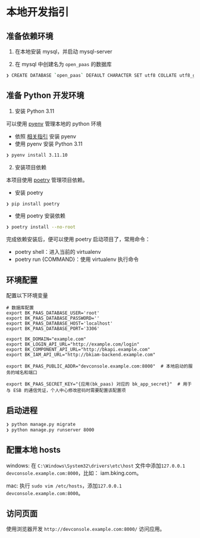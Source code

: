 # 本地开发指引

## 准备依赖环境

1. 在本地安装 mysql，并启动 mysql-server

2. 在 mysql 中创建名为 `open_paas` 的数据库
```bash
❯ CREATE DATABASE `open_paas` DEFAULT CHARACTER SET utf8 COLLATE utf8_general_ci;
```

## 准备 Python 开发环境

1. 安装 Python 3.11

可以使用 [pyenv](https://github.com/pyenv/pyenv) 管理本地的 python 环境
- 依照 [相关指引](https://github.com/pyenv/pyenv#getting-pyenv) 安装 pyenv
- 使用 pyenv 安装 Python 3.11

```bash
❯ pyenv install 3.11.10
```

2. 安装项目依赖

本项目使用 [poetry](https://python-poetry.org/) 管理项目依赖。

- 安装 poetry

```bash
❯ pip install poetry
```

- 使用 poetry 安装依赖

```bash
❯ poetry install --no-root
```

完成依赖安装后，便可以使用 poetry 启动项目了，常用命令：
- poetry shell：进入当前的 virtualenv
- poetry run {COMMAND}：使用 virtualenv 执行命令

## 环境配置

配置以下环境变量

```
# 数据库配置
export BK_PAAS_DATABASE_USER='root'
export BK_PAAS_DATABASE_PASSWORD=''
export BK_PAAS_DATABASE_HOST='localhost'
export BK_PAAS_DATABASE_PORT='3306'

export BK_DOMAIN="example.com"
export BK_LOGIN_API_URL="http://example.com/login"
export BK_COMPONENT_API_URL="http://bkapi.example.com"
export BK_IAM_API_URL="http://bkiam-backend.example.com"

export BK_PAAS_PUBLIC_ADDR="devconsole.example.com:8000"  # 本地启动的服务的域名和端口

export BK_PAAS_SECRET_KEY="{应用(bk_paas) 对应的 bk_app_secret}"  # 用于与 ESB 的通信凭证，个人中心修改密码时需要配置该配置项
```

## 启动进程

```bash
❯ python manage.py migrate
❯ python manage.py runserver 8000
```

## 配置本地 hosts  
windows: 在 `C:\Windows\System32\drivers\etc\host` 文件中添加`127.0.0.1 devconsole.example.com:8000`，比如： iam.bking.com。

mac: 执行 `sudo vim /etc/hosts`，添加`127.0.0.1 devconsole.example.com:8000`。

## 访问页面  
使用浏览器开发 `http://devconsole.example.com:8000/` 访问应用。